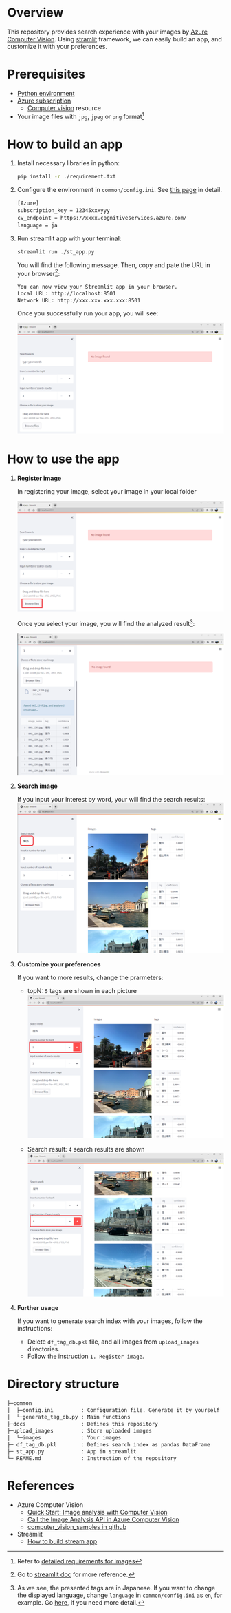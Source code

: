 # Overview
This repository provides search experience with your images by [Azure Computer Vision](https://azure.microsoft.com/en-us/services/cognitive-services/computer-vision/). Using [stramlit](https://streamlit.io/) framework, we can easily build an app, and customize it with your preferences.

# Prerequisites

- [Python environment](https://www.python.org/)
- [Azure subscription](https://docs.microsoft.com/en-us/azure/cloud-adoption-framework/ready/considerations/fundamental-concepts#azure-terminology)
    - [Computer vision](https://docs.microsoft.com/en-us/azure/cognitive-services/cognitive-services-apis-create-account?tabs=vision%2Cwindows#create-a-new-azure-cognitive-services-resource) resource
- Your image files with `jpg`, `jpeg` or `png` format[^1]

# How to build an app

1. Install necessary libraries in python:
    ```sh
    pip install -r ./requirement.txt
    ```

2. Configure the environment in `common/config.ini`. See [this page](/common/REAME.md) in detail.
    ```sh
    [Azure]
    subscription_key = 12345xxxyyy
    cv_endpoint = https://xxxx.cognitiveservices.azure.com/
    language = ja
    ```

3. Run streamlit app with your terminal:
    ```sh
    streamlit run ./st_app.py
    ```

    You will find the following message. Then, copy and pate the URL in your browser[^2]:

    ```
    You can now view your Streamlit app in your browser.
    Local URL: http://localhost:8501
    Network URL: http://xxx.xxx.xxx.xxx:8501
    ```

    Once you successfully run your app, you will see:

    ![top page](/docs/images/top_page.png)

# How to use the app

1. **Register image**

    In registering your image, select your image in your local folder

    ![browse image](/docs/images/browse_image.png)

    Once you select your image, you will find the analyzed result[^3]:

    ![analyzed image](/docs/images/analized_results.png)

2. **Search image**

    If you input your interest by word, your will find the search results:
    ![Search result](/docs/images/search_results.png)

3. **Customize your preferences**

    If you want to more results, change the prarmeters:

    - topN: `5` tags are shown in each picture
    ![topN](/docs/images/topN.png)

    - Search result: `4` search results are shown
    ![Search results](/docs/images/search_results_number.png)

4. **Further usage**

    If you want to generate search index with your images, follow the instructions:
    - Delete `df_tag_db.pkl` file, and all images from `upload_images` directories.
    - Follow the instruction `1. Register image`.


# Directory structure

```
├─common
│  ├─config.ini         : Configuration file. Generate it by yourself
│  └─generate_tag_db.py : Main functions
├─docs                  : Defines this repository
├─upload_images         : Store uploaded images
│  └─images             : Your images
├─ df_tag_db.pkl        : Defines search index as pandas DataFrame
├─ st_app.py            : App in streamlit
└─ REAME.md             : Instruction of the repository
```

# References
- Azure Computer Vision
    - [Quick Start: Image analysis with Computer Vision](https://docs.microsoft.com/ja-jp/azure/cognitive-services/computer-vision/quickstarts-sdk/image-analysis-client-library?tabs=visual-studio&pivots=programming-language-python)
    - [Call the Image Analysis API in Azure Computer Vision](https://docs.microsoft.com/en-us/azure/cognitive-services/computer-vision/how-to/call-analyze-image?tabs=python)
    - [computer_vision_samples in github](https://github.com/Azure-Samples/cognitive-services-python-sdk-samples/blob/master/samples/vision/computer_vision_samples.py)
- Streamlit
    - [How to build stream app](https://docs.streamlit.io/library/api-reference)


[^1]: Refer to [detailed requirements for images](https://docs.microsoft.com/ja-jp/azure/cognitive-services/computer-vision/quickstarts-sdk/image-analysis-client-library?tabs=visual-studio&pivots=programming-language-python)

[^2]: Go to [streamlit doc](https://docs.streamlit.io/library/get-started) for more reference. 

[^3]: As we see, the presented tags are in Japanese. If you want to change the displayed language, change `language` in `common/config.ini` as `en`, for example. Go [here](/common/REAME.md), if you need more detail.
